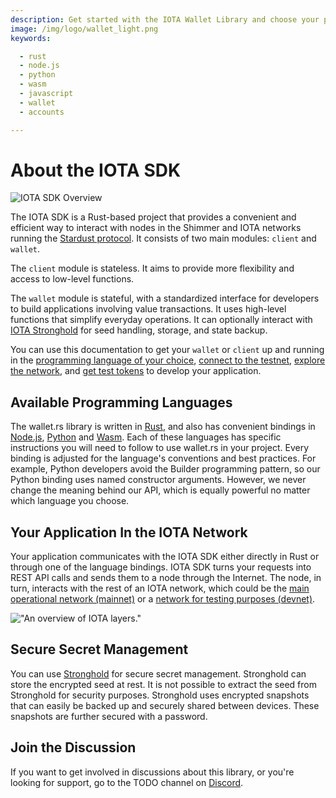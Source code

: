 ```yaml
---
description: Get started with the IOTA Wallet Library and choose your programming language.
image: /img/logo/wallet_light.png
keywords:

  - rust
  - node.js
  - python
  - wasm
  - javascript
  - wallet
  - accounts

---
```


# About the IOTA SDK

![IOTA SDK Overview](/img/banner/client_lib_overview.png)

The IOTA SDK is a Rust-based project that provides a convenient and efficient way to interact with nodes in the
Shimmer and IOTA networks running
the [Stardust protocol](https://wiki.iota.org/shimmer/develop/explanations/what-is-stardust). It consists of two main
modules: `client` and `wallet`.

The `client` module is stateless. It aims to provide more flexibility and access to low-level functions.

The `wallet` module is stateful, with a standardized interface for developers to build applications involving value
transactions. It uses high-level functions that simplify everyday operations. It can optionally interact
with [IOTA Stronghold](https://github.com/iotaledger/stronghold.rs/) for seed handling, storage, and state backup.

You can use this documentation to get your `wallet` or `client` up and running in
the [programming language of your choice](#available-programming-languages),
[connect to the testnet](explanations/testnet-and-test-tokens.md#connect-to-the-testnet-api), [explore the network](explanations/testnet-and-test-tokens.md#explore-the-network),
and [get test tokens](explanations/testnet-and-test-tokens.md#get-test-tokens) to develop your application.

## Available Programming Languages

The wallet.rs library is written in [Rust](getting-started/rust.mdx), and also has convenient bindings
in [Node.js](getting-started/nodejs.mdx), [Python](getting-started/python.mdx) and [Wasm](getting-started/wasm.mdx).
Each of these languages has specific
instructions you will need to follow to use wallet.rs in your project. Every binding is adjusted for the language's
conventions and best practices. For example, Python developers avoid the Builder programming pattern, so our Python
binding uses named constructor arguments. However, we never change the meaning behind our API, which is equally powerful
no matter which language you choose.

## Your Application In the IOTA Network

Your application communicates with the IOTA SDK either directly in Rust or through one of the language bindings. IOTA
SDK turns your requests into REST API calls and sends them to a node through the Internet. The node, in turn,
interacts with the rest of an IOTA network, which could be
the [main operational network (mainnet)](https://wiki.iota.org/introduction/reference/networks/mainnet) or
a [network for testing purposes (devnet)](https://wiki.iota.org/introduction/reference/networks/devnet).

!["An overview of IOTA layers."](/img/iota_layers_overview.svg "An overview of IOTA layers.")

## Secure Secret Management

You can use [Stronghold](https://wiki.iota.org/shimmer/stronghold.rs/welcome) for secure secret management. Stronghold
can store the encrypted seed at rest. It is not possible to extract the seed from Stronghold for security
purposes. Stronghold uses encrypted snapshots that can easily be backed up and securely shared between devices. These
snapshots are further secured with a password. 

## Join the Discussion

If you want to get involved in discussions about this library, or you're looking for support, go to the TODO channel on [Discord](https://discord.iota.org).
